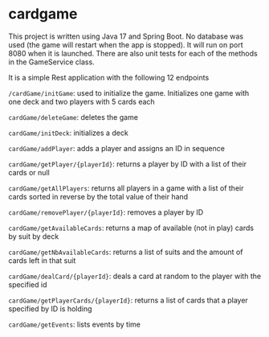 # cardgame

This project is written using Java 17 and Spring Boot. No database was used (the game will restart when the app is stopped). It will run on port 8080 when it is launched. There are also unit tests for each of the methods in the GameService class.


It is a simple Rest application with the following 12 endpoints

`/cardGame/initGame`: used to initialize the game. Initializes one game with one deck and two players with 5 cards each

`cardGame/deleteGame`: deletes the game

`cardGame/initDeck`: initializes a deck

`cardGame/addPlayer`: adds a player and assigns an ID in sequence

`cardGame/getPlayer/{playerId}`: returns a player by ID with a list of their cards or null

`cardGame/getAllPlayers`: returns all players in a game with a list of their cards sorted in reverse by the total value of their hand

`cardGame/removePlayer/{playerId}`: removes a player by ID

`cardGame/getAvailableCards`: returns a map of available (not in play) cards by suit by deck

`cardGame/getNbAvailableCards`: returns a list of suits and the amount of cards left in that suit

`cardGame/dealCard/{playerId}`: deals a card at random to the player with the specified id

`cardGame/getPlayerCards/{playerId}`: returns a list of cards that a player specified by ID is holding

`cardGame/getEvents`: lists events by time
